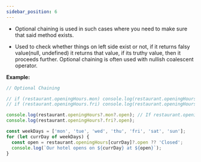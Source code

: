 ```yaml
---
sidebar_position: 6
---
```


- Optional chaining is used in such cases where you need to make sure that said method exists.

- Used to check whether things on left side exist or not, if it returns falsy value(null, undefined) it returns that value, if its truthy value, then it proceeds further. Optional chaining is often used with nullish coalescent operator.

**Example:**

```js
// Optional Chaining

// if (restaurant.openingHours.mon) console.log(restaurant.openingHours.mon.open);
// if (restaurant.openingHours.fri) console.log(restaurant.openingHours.fri.open);

console.log(restaurant.openingHours?.mon?.open); // If restaurant.openingHours exist, if true => .mon exists, if true => get .open // If at any point any one doesn't exist, false value is returned
console.log(restaurant.openingHours?.fri?.open);

const weekDays = ['mon', 'tue', 'wed', 'thu', 'fri', 'sat', 'sun'];
for (let currDay of weekDays) {
  const open = restaurant.openingHours[currDay]?.open ?? 'Closed';
  console.log(`Our hotel opens on ${currDay} at ${open}`);
}
```